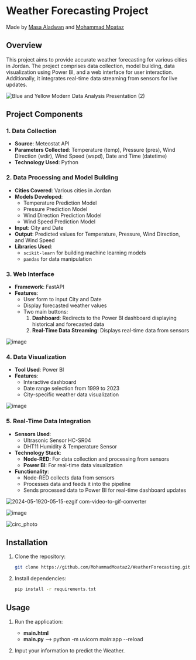 # Weather Forecasting Project
 Made by [Masa Aladwan](https://github.com/MasaAladwan) and [Mohammad Moataz](https://github.com/MohammadMoataz2)

## Overview
This project aims to provide accurate weather forecasting for various cities in Jordan. The project comprises data collection, model building, data visualization using Power BI, and a web interface for user interaction. Additionally, it integrates real-time data streaming from sensors for live updates.


![Blue and Yellow Modern Data Analysis Presentation (2)](https://github.com/MohammadMoataz2/DiabetesPlatform/assets/123085286/ee05fe5e-7863-45c3-b5dd-0bc17d97b6fa)

## Project Components

### 1. Data Collection
- **Source**: Meteostat API
- **Parameters Collected**: Temperature (temp), Pressure (pres), Wind Direction (wdir), Wind Speed (wspd), Date and Time (datetime)
- **Technology Used**: Python

### 2. Data Processing and Model Building
- **Cities Covered**: Various cities in Jordan
- **Models Developed**:
  - Temperature Prediction Model
  - Pressure Prediction Model
  - Wind Direction Prediction Model
  - Wind Speed Prediction Model
- **Input**: City and Date
- **Output**: Predicted values for Temperature, Pressure, Wind Direction, and Wind Speed
- **Libraries Used**: 
  - `scikit-learn` for building machine learning models
  - `pandas` for data manipulation


### 3. Web Interface
- **Framework**: FastAPI
- **Features**:
  - User form to input City and Date
  - Display forecasted weather values
  - Two main buttons:
    1. **Dashboard**: Redirects to the Power BI dashboard displaying historical and forecasted data
    2. **Real-Time Data Streaming**: Displays real-time data from sensors

![image](https://github.com/MohammadMoataz2/DiabetesPlatform/assets/123085286/5529bd38-1616-4644-8537-720fe39f5e25)


### 4. Data Visualization
- **Tool Used**: Power BI
- **Features**:
  - Interactive dashboard
  - Date range selection from 1999 to 2023
  - City-specific weather data visualization


![image](https://github.com/MohammadMoataz2/DiabetesPlatform/assets/123085286/2be46415-c244-48b9-b5ca-75ca805572cf)


### 5. Real-Time Data Integration
- **Sensors Used**:
  - Ultrasonic Sensor HC-SR04
  - DHT11 Humidity & Temperature Sensor
- **Technology Stack**:
  - **Node-RED**: For data collection and processing from sensors
  - **Power BI**: For real-time data visualization
- **Functionality**:
  - Node-RED collects data from sensors
  - Processes data and feeds it into the pipeline
  - Sends processed data to Power BI for real-time dashboard updates

![2024-05-1920-05-15-ezgif com-video-to-gif-converter](https://github.com/MohammadMoataz2/DiabetesPlatform/assets/123085286/50752fa0-796f-4adc-b527-9a209e08f2b9)

![image](https://github.com/MohammadMoataz2/DiabetesPlatform/assets/123085286/c36c39c9-fa47-4ce4-bb88-de467736f10c)

![circ_photo](https://github.com/MohammadMoataz2/DiabetesPlatform/assets/123085286/f5c03024-2344-42cc-b0e6-cfae11c32ef9)



## Installation

1. Clone the repository:

    ```bash
    git clone https://github.com/MohammadMoataz2/WeatherForecasting.git
    ```

2. Install dependencies:

    ```bash
    pip install -r requirements.txt
    ```

## Usage

1. Run the application:

    - **main.html**
    - **main.py** --> python -m uvicorn main:app --reload

2. Input your information to predict the Weather.